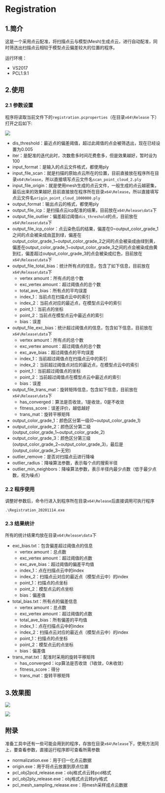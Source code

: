 # Registration

## 1.简介

这是一个采用点云配准，将扫描点云与模型(Mesh)生成点云，进行自动配准，同时筛选出扫描点云相较于模型点云偏差较大的位置的程序。

运行环境：

* VS2017
* PCL1.9.1

## 2.使用

### 2.1 参数设置

程序将读取当前文件下的`registration.pcproperties`（在目录`x64\Release` 下）打开之后如下:

![](https://github.com/whwuhan/Registration/blob/master/img/QQ%E6%88%AA%E5%9B%BE20210124183556.png)

* dis_threshold：最近点的偏差阈值，超过此阈值的点会被筛选出，现在已经设置为0.005
* iter：是配准的迭代此时，次数愈多时间花费愈多，但是效果越好，暂时设为100
* input_format：是输入的点云文件格式，都使用ply
* input_file_scan：就是扫描的原始点云所在的位置，目前直接放在程序所在目录`x64\Release`，所以直接填写点云文件名`scan_point_cloud_2.ply`
* input_file_origin：就是使用mesh生成的点云文件，一般生成的点云越密集，最后出来的效果越好,目前直接放在程序所在目录`x64\Release`，所以直接填写点云文件名`origin_point_cloud_1000000.ply`
* output_format：输出点云的格式，都使用ply
* output_file_icp：是扫描点云icp配准的结果，目前放在`x64\Release\data`下
* output_file_outlier：偏差超过阈值`dis_threshold`的点，目前放在`x64\Release\data`下
* output_file_icp_color：点云染色后的结果，偏差在0\~output_color_grade_1之间的点会被染成由蓝到绿，偏差在output_color_grade_1\~output_color_grade_2之间的点会被染成由绿到黄，偏差在output_color_grade_1\~output_color_grade_3之间的点会被染成由黄到红，偏差超过output_color_grade_3的点会被染成红色，目前放在`x64\Release\data`下
* output_file_total_bias：统计所有点的信息，包含了如下信息，目前放在`x64\Release\data`下
  * vertex amount：所有点的总个数
  * exc_vertex amount：超过阈值点的总个数
  * total_ave_bias：所有点的平均误差
  * index_1：当前点在扫描点云中的索引
  * index_2：当前点对应的最近点，在模型点云中的索引
  * point_1：当前点的坐标
  * point_2：当前点在模型点云中最近点的索引
  * bias：误差
* output_file_exc_bias：统计超过阈值点的信息，包含如下信息，目前放在`x64\Release\data`下
  * vertex amount：所有点的总个数
  * exc_vertex amount：超过阈值点的总个数
  * exc_ave_bias：超过阈值点的平均误差
  * index_1：当前超过阈值点在扫描点云中的索引
  * index_2：当前超过阈值点对应的最近点，在模型点云中的索引
  * point_1：当前超过阈值点的坐标
  * point_2：当前超过阈值点在模型点云中最近点的索引
  * bias：误差
* output_file_trans_mat：旋转矩阵信息，包含如下信息，目前放在`x64\Release\data`下
  * has_converged：算法是否收敛，1是收敛，0是不收敛
  * fitness_score：误差评价，越低越好
  * trans_mat：旋转平移矩阵
* output_color_grade_1：颜色区分第一级(0~output_color_grade_1)
* output_color_grade_2：颜色区分第二级(output_color_grade_1~output_color_grade_2)
* output_color_grade_3：颜色区分第三级(output_color_grade_2~output_color_grade_3)，最后是(output_color_grade_3~无穷)
* outlier_remove：是否对扫描点云进行降噪
* outlier_radius：降噪算法参数，表示每个点的搜索半径
* outlier_min_neighbors：降噪算法参数，表示半径内最少点数（低于最少点数，视为噪点）

### 2.2 程序使用

调整好参数后，命令行进入到程序所在目录`x64\Release`后直接调用可执行程序

```shell
.\Registration_20201114.exe
```

### 2.3 结果统计

所有的统计结果均放在目录`x64\Release\data`下

* exc_bias.txt：包含偏差超过阈值点的信息
  * vertex amount：总点数
  * exc_vertex amount：超过阈值的点数
  * exc_ave_bias：超过阈值的偏差平均值
  * index_1：点在扫描点云中的index
  * index_2：扫描点云对应的最近点（模型点云中）的index
  * point_1：扫描点的点坐标
  * point_2：模型点云的点坐标
  * bias：偏差值
* total_bias.txt：所有点的偏差信息
  * vertex amount：总点数
  * exc_vertex amount：超过阈值的点数
  * total_ave_bias：所有偏差的平均值
  * index_1：点在扫描点云中的index
  * index_2：扫描点云对应的最近点（模型点云中）的index
  * point_1：扫描点的点坐标
  * point_2：模型点云的点坐标
  * bias：偏差值
* trans_mat.txt：配准时采用的旋转平移矩阵
  * has_converged：icp算法是否收敛（1收敛，0未收敛）
  * fitness_score：得分
  * trans_mat：旋转平移矩阵

## 3.效果图

![](https://github.com/whwuhan/Registration/blob/master/%E6%95%88%E6%9E%9C%E5%9B%BE/result_1.png)

![](https://github.com/whwuhan/Registration/blob/master/%E6%95%88%E6%9E%9C%E5%9B%BE/result_2.png)

## 附录

准备工具中还有一些可能会用到的程序，存放在目录`x64\Release`下，使用方法同上，要查看参数，直接运行程序即可查看所需参数

* normalization.exe：用于归一化点云数据
* origin.exe：用于将点云放置到原点位置
* pcl_obj2pcd_release.exe：obj格式点云转pcd格式
* pcl_obj2ply_release.exe：obj格式点云转ply格式
* pcl_mesh_sampling_release.exe：将mesh采样成点云数据

